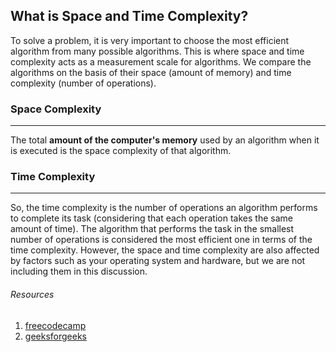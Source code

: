 ## What is Space and Time Complexity?

To solve a problem, it is very important to choose the most efficient algorithm from many possible algorithms. This is where space and time complexity acts as a measurement scale for algorithms. We compare the algorithms on the basis of their space (amount of memory) and time complexity (number of operations).

### Space Complexity

---

The total **amount of the computer's memory** used by an algorithm when it is executed is the space complexity of that algorithm.

### Time Complexity

---

So, the time complexity is the number of operations an algorithm performs to complete its task (considering that each operation takes the same amount of time). The algorithm that performs the task in the smallest number of operations is considered the most efficient one in terms of the time complexity. However, the space and time complexity are also affected by factors such as your operating system and hardware, but we are not including them in this discussion.

###### Resources

1. [freecodecamp](https://www.freecodecamp.org/news/time-complexity-of-algorithms/)
2. [geeksforgeeks](https://www.geeksforgeeks.org/understanding-time-complexity-simple-examples/)

<!--  -->
<!--  -->
<!--  -->
<!--  -->
<!--  -->
<!--  -->
<!--  -->
<!--  -->
<!--  -->
<!--  -->
<!-- # Basics of markdown

## Heading 2

## Heading 3

_Italics_

**Strong/Bold**

~~1000~~ **999**

Link: [Visit my portfolio](https://sadiquez-portfolio.netlify.app/ "Sadique's Portfolio")

Image
[Lens](https://images.unsplash.com/photo-1453728013993-6d66e9c9123a "Lens")

use `for` loop

```javascript
console.log("Hi");
```

| Table | Goes | Here  |
| ----- | ---- | ----- |
| one   | two  | three |

> keep smiling and work hard

1. list item one
2. list item two
   1. list item two point five
3. list item three

---

- List item
- List item
  - list item inner
  - list item inner -->
